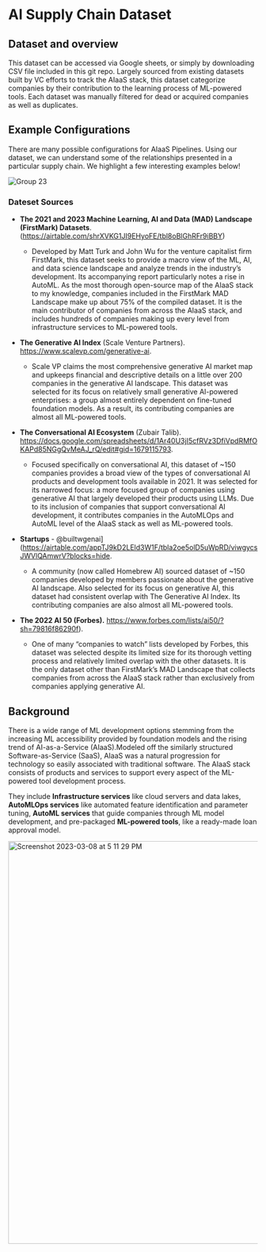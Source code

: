 # AI Supply Chain Dataset

## Dataset and overview 

This dataset can be accessed via Google sheets, or simply by downloading CSV file included in this git repo. Largely sourced from existing datasets built by VC efforts to track the AIaaS stack, this dataset categorize companies by their contribution to the learning process of ML-powered tools. Each dataset was manually filtered for dead or acquired companies as well as duplicates. 

## Example Configurations

There are many possible configurations for AIaaS Pipelines. Using our dataset, we can understand some of the relationships presented in a particular supply chain. We highlight a few interesting examples below!

![Group 23](https://user-images.githubusercontent.com/16675936/224842622-c3ab6c02-5a3b-4673-a557-a2c5ae43c75d.png)

### Dateset Sources

- **The 2021 and 2023 Machine Learning, AI and Data (MAD) Landscape (FirstMark) Datasets**. (https://airtable.com/shrXVKG1JI9EHyoFE/tbl8oBlGhRFr9iBBY)
  - Developed by Matt Turk and John Wu for the venture capitalist firm FirstMark, this dataset seeks to provide a macro view of the ML, AI, and data science landscape and analyze trends in the industry’s development. Its accompanying report particularly notes a rise in AutoML. As the most thorough open-source map of the AIaaS stack to my knowledge, companies included in the FirstMark MAD Landscape make up about 75% of the compiled dataset. It is the main contributor of companies from across the AIaaS stack, and includes hundreds of companies making up every level from infrastructure services to ML-powered tools.

- **The Generative AI Index** (Scale Venture Partners). https://www.scalevp.com/generative-ai. 
  - Scale VP claims the most comprehensive generative AI market map and upkeeps financial and descriptive details on a little over 200 companies in the generative AI landscape. This dataset was selected for its focus on relatively small generative AI-powered enterprises: a group almost entirely dependent on fine-tuned foundation models. As a result, its contributing companies are almost all ML-powered tools.

- **The Conversational AI Ecosystem** (Zubair Talib). https://docs.google.com/spreadsheets/d/1Ar40U3jI5cfRVz3DfiVpdRMfOKAPd85NGgQvMeAJ_rQ/edit#gid=1679115793.
  - Focused specifically on conversational AI, this dataset of ~150 companies provides a broad view of the types of conversational AI products and development tools available in 2021. It was selected for its narrowed focus: a more focused group of companies using generative AI that largely developed their products using LLMs. Due to its inclusion of companies that support conversational AI development, it contributes companies in the AutoMLOps and AutoML level of the AIaaS stack as well as ML-powered tools.

- **Startups** - @builtwgenai](https://airtable.com/appTJ9kD2LEld3W1F/tbla2oe5olD5uWpRD/viwgycsJWVlQAmwrV?blocks=hide. 
  - A community (now called Homebrew AI) sourced dataset of ~150 companies developed by members passionate about the generative AI landscape. Also selected for its focus on generative AI, this dataset had consistent overlap with The Generative AI Index. Its contributing companies are also almost all ML-powered tools.

- **The 2022 AI 50 (Forbes).** https://www.forbes.com/lists/ai50/?sh=79816f86290f). 
  - One of many “companies to watch” lists developed by Forbes, this dataset was selected despite its limited size for its thorough vetting process and relatively limited overlap with the other datasets. It is the only dataset other than FirstMark’s MAD Landscape that collects companies from across the AIaaS stack rather than exclusively from companies applying generative AI.

## Background

There is a wide range of ML development options stemming from the increasing ML accessibility provided by foundation models and the rising trend of AI-as-a-Service (AIaaS).Modeled off the similarly structured Software-as-Service (SaaS), AIaaS was a natural progression for technology so easily associated with traditional software. The AIaaS stack consists of products and services to support every aspect of the ML-powered tool development process.

They include **Infrastructure services** like cloud servers and data lakes, **AutoMLOps services** like automated feature identification and parameter tuning, **AutoML services** that guide companies through ML model development, and pre-packaged **ML-powered tools**, like a ready-made loan approval model.

<img width="812" alt="Screenshot 2023-03-08 at 5 11 29 PM" src="https://user-images.githubusercontent.com/16675936/224425674-9e426cb6-df9a-40a3-a901-10cad873152c.png">



